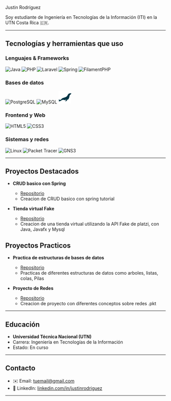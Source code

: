 Justin Rodríguez

Soy estudiante de Ingeniería en Tecnologías de la Información (ITI) en la UTN Costa Rica 🇨🇷.

---

##  Tecnologías y herramientas que uso

### Lenguajes & Frameworks

<p align="left">
  <img src="https://cdn.jsdelivr.net/gh/devicons/devicon/icons/java/java-original.svg" alt="Java" width="40" height="40"/>
  <img src="https://cdn.jsdelivr.net/gh/devicons/devicon/icons/php/php-original.svg" alt="PHP" width="40" height="40"/>
  <img src="https://upload.wikimedia.org/wikipedia/commons/thumb/9/9a/Laravel.svg/800px-Laravel.svg.png" alt="Laravel" width="40" height="40"/>
  <img src="https://cdn.jsdelivr.net/gh/devicons/devicon/icons/spring/spring-original.svg" alt="Spring" width="40" height="40"/>
  <img src="https://pbs.twimg.com/profile_images/1619675369333788674/FVauPXtT_400x400.jpg" alt="FilamentPHP" width="40" height="40"/>
</p>

### Bases de datos

<p align="left">
  <img src="https://cdn.jsdelivr.net/gh/devicons/devicon/icons/postgresql/postgresql-original.svg" alt="PostgreSQL" width="40" height="40"/>
  <img src="https://cdn.jsdelivr.net/gh/devicons/devicon/icons/mysql/mysql-original.svg" alt="MySQL" width="40" height="40"/>
  <img src="https://raw.githubusercontent.com/devicons/devicon/master/icons/mariadb/mariadb-original.svg" alt="MariaDB" width="40" height="40"/>
</p>

### Frontend y Web

<p align="left">
  <img src="https://cdn.jsdelivr.net/gh/devicons/devicon/icons/html5/html5-original.svg" alt="HTML5" width="40" height="40"/>
  <img src="https://cdn.jsdelivr.net/gh/devicons/devicon/icons/css3/css3-original.svg" alt="CSS3" width="40" height="40"/>
</p>

### Sistemas y redes

<p align="left">
  <img src="https://cdn.jsdelivr.net/gh/devicons/devicon/icons/linux/linux-original.svg" alt="Linux" width="40" height="40"/>
  <img src="https://www.startertutorials.com/blog/wp-content/uploads/2024/08/Cisco-Packet-Tracer-CPT.png" alt="Packet Tracer" width="40" height="40"/>
  <img src="https://upload.wikimedia.org/wikipedia/commons/8/8f/GNS3_logo.png" alt="GNS3" width="40" height="40"/>
</p>

---

## Proyectos Destacados



- **CRUD basico con Spring**
  - [Repositorio](https://github.com/JustinRodGon/SpringBootCrud.git)
  - Creacion de CRUD basico con spring tutorial

- **Tienda virtual Fake**
  - [Repositorio](https://github.com/jeftedariel/Burton.git)
  - Creacion de una tienda virtual utilizando la API Fake de platzi, con Java, Javafx y Mysql
 
 ## Proyectos Practicos 

 
- **Practica de estructuras de bases de datos**
  - [Repositorio](https://github.com/JustinRodGon/Practicas_Estruc_Data.git)
  - Practicas de diferentes estructuras de datos como arboles, listas, colas, Pilas
 
    
- **Proyecto de Redes**
  - [Repositorio](https://github.com/JustinRodGon/Proyecto-Redes.git)
  - Creacion de proyecto con diferentes conceptos sobre redes .pkt

---

## Educación

-  **Universidad Técnica Nacional (UTN)**
  - Carrera: Ingeniería en Tecnologías de la Información
  - Estado: En curso

---

## Contacto

- ✉️ Email: [tuemail@gmail.com](jezusucr@gmail.com)
- 💼 LinkedIn: [linkedin.com/in/justinrodriguez](www.linkedin.com/in/jesús-rodriguez-a86b7a339)


---

